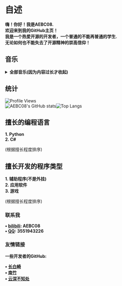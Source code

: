 # 自述
**嗨！你好！我是AEBC08.**  
**欢迎来到我的GitHub主页！**  
**我是一个热爱开源的开发者，一个普通的不能再普通的学生.**  
**无论如何也不能失去了开源精神的崇高信仰！**
## 音乐
<details>
  <summary><strong>全部音乐(因为内容过长才收起)</strong></summary>
  <details>
  <summary><strong>音乐</strong></summary>
  <details>
  <summary><strong>For ya</strong></summary>
  
  
  https://github.com/AEBC08/AEBC08/assets/125038182/3023aa69-1e4b-4323-8862-67b788dccf18
  
  </details>
  <details>
  <summary><strong>Hero</strong></summary>


  https://github.com/AEBC08/AEBC08/assets/125038182/4e28f29a-c8c8-4ec6-8d84-dd0f5bfcdafb
  
  </details>
  <details>
  <summary><strong>Slow Down</strong></summary>


  https://github.com/AEBC08/AEBC08/assets/125038182/9aa4d501-1d1d-460a-8798-c7daa0fbdcc1
  
  </details>
  <details>
  <summary><strong>哪里都是你</strong></summary>
  
  
  https://github.com/AEBC08/AEBC08/assets/125038182/424fe506-a155-4ee2-a34a-497a31d56702
  
  </details>
  </details>
  <details>
  <summary><strong>Phigros游戏内音乐</strong></summary>
  <details>
  <summary><strong>Ark</strong></summary>
  
  
  https://github.com/AEBC08/AEBC08/assets/125038182/66a5a4b9-dde4-4041-ad97-ab057bb76ff5
  
  </details>
  <details>
  <summary><strong>Burn</strong></summary>
  
  
  https://github.com/AEBC08/AEBC08/assets/125038182/18250954-c137-4b16-9564-ad154f1089d4
  
  </details>
  <details>
  <summary><strong>dB doll</strong></summary>
  
  
  https://github.com/AEBC08/AEBC08/assets/125038182/33f88295-76b1-4ebc-a99d-409f447ea5f1
  
  </details>
  <details>
  <summary><strong>DESTRUCTION 3,2,1</strong></summary>
  
  
  https://github.com/AEBC08/AEBC08/assets/125038182/66106d51-e26b-4d5b-98ea-30f27821d2e4
  
  </details>
  <details>
  <summary><strong>Diamond Eyes</strong></summary>
  
  
  https://github.com/AEBC08/AEBC08/assets/125038182/e596cf59-a71f-46b6-a82f-385312afd4ae
  
  </details>
  <details>
  <summary><strong>Distorted Fate</strong></summary>
  
  
  https://github.com/AEBC08/AEBC08/assets/125038182/757b811e-7c0a-41d2-bce4-d11ec46290b1
  
  </details>
  <details>
  <summary><strong>Engine x Start!!(melody mix)</strong></summary>
  
  
  https://github.com/AEBC08/AEBC08/assets/125038182/edbc0452-82d2-4d33-b07d-19084273135d
  
  </details>
  <details>
  <summary><strong>Igallta</strong></summary>
  
  
  https://github.com/AEBC08/AEBC08/assets/125038182/e4b40597-bcbe-48e6-af80-de62febf77ac
  
  </details>
  <details>
  <summary><strong>Infinity Heaven</strong></summary>
   
  
  https://github.com/AEBC08/AEBC08/assets/125038182/051b9f3c-ec8a-44b1-a49e-b2d616cff92b
  
  </details>
  <details>
  <summary><strong>MOBILYS</strong></summary>
  
  
  https://github.com/AEBC08/AEBC08/assets/125038182/78374056-0906-436d-8746-8ab7673d4e91
  
  </details>
  <details>
  <summary><strong>NYA!!</strong></summary>
  
  
  https://github.com/AEBC08/AEBC08/assets/125038182/689e7476-cc8a-4b6a-a23c-24e22a1aee3f
  
  </details>
  <details>
  <summary><strong>Spasmodic</strong></summary>
  
  
  https://github.com/AEBC08/AEBC08/assets/125038182/7d24876b-3c80-42cd-a787-586b6a25d1f5
  
  </details>
  <details>
  <summary><strong>WATER</strong></summary>
  
  
  https://github.com/AEBC08/AEBC08/assets/125038182/0b6047d2-a449-4372-8f77-fd8c9f9ada9d
  
  </details>
  <details>
  <summary><strong>Winter ↑cube↓</strong></summary>
  
  
  https://github.com/AEBC08/AEBC08/assets/125038182/851c882f-4c72-42fd-835a-027e49e8ae15
  
  </details>
  <details>
  <summary><strong>ジングルベル(Jingle bell)</strong></summary>
  
  
  https://github.com/AEBC08/AEBC08/assets/125038182/a182b89e-3096-4b86-9d7a-c3d5bdbe29de
  
  </details>
  <details>
  <summary><strong>光</strong></summary>
  
  
  https://github.com/AEBC08/AEBC08/assets/125038182/22062132-3dbc-4a92-b2ac-008103a32693
  
  </details>
  <details>
  <summary><strong>今年も「雪降り、メリクリ」目指して頑張ります！！</strong></summary>
  
  
  https://github.com/AEBC08/AEBC08/assets/125038182/bb2f4d0d-7409-4fe6-892f-4e35161b596b
  
  </details>
  <details>
  <summary><strong>心之所向</strong></summary>
  
  
  https://github.com/AEBC08/AEBC08/assets/125038182/d4f43e7a-88aa-439d-a342-f7ff77da0f98
  
  </details>
  <details>
  <summary><strong>幸运之地</strong></summary>
  
  
  https://github.com/AEBC08/AEBC08/assets/125038182/db1e0762-7d16-4f9b-8a63-e307f1198d71
  
  </details>
  <details>
  <summary><strong>重生</strong></summary>
  
  
  https://github.com/AEBC08/AEBC08/assets/125038182/9f313ed1-43d9-448e-87bc-12cbd50abc85
  
  </details>
  </details>
</details>

## 统计
![Profile Views](https://komarev.com/ghpvc/?username=AEBC08)  
![AEBC08's GitHub stats](https://github-readme-stats.vercel.app/api?username=AEBC08&show_icons=true&theme=radical)![Top Langs](https://github-readme-stats.vercel.app/api/top-langs/?username=AEBC08&layout=compact&theme=radical)
## 擅长的编程语言
**1. Python**  
**2. C#**  
  
(根据擅长程度排序)
## 擅长开发的程序类型
**1. 辅助程序(不是外挂)**  
**2. 应用软件**  
**3. 游戏**  
  
(根据擅长程度排序)
### 联系我
**• [bilibili](https://space.bilibili.com/510197857): AEBC08**  
**• [QQ](https://qm.qq.com/q/thCfA0ofVQ): 3551943226**
### 友情链接
**一些开发者的GitHub:**  
  
**• [长白崎](https://github.com/Changbaiqi)**  
**• [南竹](https://github.com/b4m600)**  
**• [云深不知处](https://github.com/luoguixin)**
